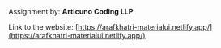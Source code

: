 Assignment by: **Articuno Coding LLP**

Link to the website: [https://arafkhatri-materialui.netlify.app/](https://arafkhatri-materialui.netlify.app/)